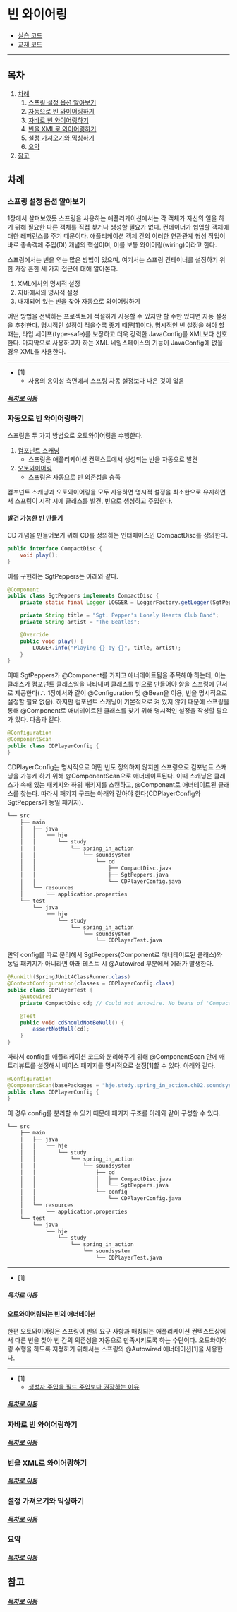 빈 와이어링
=====
* [실습 코드](https://github.com/nara1030/study_spring-in-action/tree/master/src/my/spring_in_action)
* [교재 코드](https://github.com/nara1030/study_spring-in-action/tree/master/src/sol/SpringiA4_SourceCode)
- - -
## 목차
1. [차례](#차례)
	1. [스프링 설정 옵션 알아보기](#스프링-설정-옵션-알아보기)
	2. [자동으로 빈 와이어링하기](#자동으로-빈-와이어링하기)
	3. [자바로 빈 와이어링하기](#자바로-빈-와이어링하기)
	4. [빈을 XML로 와이어링하기](#빈을-XML로-와이어링하기)
	5. [설정 가져오기와 믹싱하기](#설정-가져오기와-믹싱하기)
	6. [요약](#요약)
2. [참고](#참고)

## 차례
### 스프링 설정 옵션 알아보기
1장에서 살펴보았듯 스프링을 사용하는 애플리케이션에서는 각 객체가 자신의 일을 하기 위해 필요한 다른 객체를 직접 찾거나 생성할 필요가 없다. 컨테이너가 협업할 객체에 대한 레퍼런스를 주기 때문이다. 애플리케이션 객체 간의 이러한 연관관계 형성 작업이 바로 종속객체 주입(DI) 개념의 핵심이며, 이를 보통 와이어링(wiring)이라고 한다.

스프링에서는 빈을 엮는 많은 방법이 있으며, 여기서는 스프링 컨테이너를 설정하기 위한 가장 흔한 세 가지 접근에 대해 알아본다.

1. XML에서의 명시적 설정
2. 자바에서의 명시적 설정
3. 내재되어 있는 빈을 찾아 자동으로 와이어링하기

어떤 방법을 선택하든 프로젝트에 적절하게 사용할 수 있지만 할 수만 있다면 자동 설정을 추천한다. 명시적인 설정이 적을수록 좋기 때문[1]이다. 명시적인 빈 설정을 해야 할 때는, 타입 세이프(type-safe)를 보장하고 더욱 강력한 JavaConfig를 XML보다 선호한다. 마지막으로 사용하고자 하는 XML 네임스페이스의 기능이 JavaConfig에 없을 경우 XML을 사용한다.


- - -
* [1]
	* 사용의 용이성 측면에서 스프링 자동 설정보다 나은 것이 없음

##### [목차로 이동](#목차)

### 자동으로 빈 와이어링하기
스프링은 두 가지 방법으로 오토와이어링을 수행한다.

1. [컴포넌트 스캐닝](#발견-가능한-빈-만들기)
	* 스프링은 애플리케이션 컨텍스트에서 생성되는 빈을 자동으로 발견
2. [오토와이어링](#오토와이어링되는-빈의-애너테이션)
	* 스프링은 자동으로 빈 의존성을 충족

컴포넌트 스캐닝과 오토와이어링을 모두 사용하면 명시적 설정을 최소한으로 유지하면서 스프링이 시작 시에 클래스를 발견, 빈으로 생성하고 주입한다.

#### 발견 가능한 빈 만들기
CD 개념을 만들어보기 위해 CD를 정의하는 인터페이스인 CompactDisc를 정의한다.

```java
public interface CompactDisc {
    void play();
}
```

이를 구현하는 SgtPeppers는 아래와 같다.

```java
@Component
public class SgtPeppers implements CompactDisc {
    private static final Logger LOGGER = LoggerFactory.getLogger(SgtPeppers.class);

    private String title = "Sgt. Pepper's Lonely Hearts Club Band";
    private String artist = "The Beatles";

    @Override
    public void play() {
        LOGGER.info("Playing {} by {}", title, artist);
    }
}
```

이때 SgtPeppers가 @Component를 가지고 애너테이트됨을 주목해야 하는데, 이는 클래스가 컴포넌트 클래스임을 나타내며 클래스를 빈으로 만들어야 함을 스프링에 단서로 제공한다(∴ 1장에서와 같이 @Configuration 및 @Bean을 이용, 빈을 명시적으로 설정할 필요 없음). 하지만 컴포넌트 스캐닝이 기본적으로 켜 있지 않기 때문에 스프링을 통해 @Component로 애너테이트된 클래스를 찾기 위해 명시적인 설정을 작성할 필요가 있다. 다음과 같다.

```java
@Configuration
@ComponentScan
public class CDPlayerConfig {
}
```

CDPlayerConfig는 명시적으로 어떤 빈도 정의하지 않지만 스프링으로 컴포넌트 스캐닝을 가능케 하기 위해 @ComponentScan으로 애너테이트된다. 이때 스캐닝은 클래스가 속해 있는 패키지와 하위 패키지를 스캔하고, @Component로 애너테이트된 클래스를 찾는다. 따라서 패키지 구조는 아래와 같아야 한다(CDPlayerConfig와 SgtPeppers가 동일 패키지).

```txt
└── src
    ├── main
    │   ├── java
    │   │   └── hje
    │   │       └── study
    │   │           └── spring_in_action
    │   │               └── soundsystem
    │   │                   └── cd
    │   │                       ├── CompactDisc.java
    │   │                       ├── SgtPeppers.java
    │   │                       └── CDPlayerConfig.java
    │   └── resources
    │       └── application.properties
    └── test
        └── java
            └── hje
                └── study
                    └── spring_in_action
                        └── soundsystem
                            └── CDPlayerTest.java
```

만약 config를 따로 분리해서 SgtPeppers(Component로 애너테이트된 클래스)와 동일 패키지가 아니라면 아래 테스트 시 @Autowired 부분에서 에러가 발생한다.

```java
@RunWith(SpringJUnit4ClassRunner.class)
@ContextConfiguration(classes = CDPlayerConfig.class)
public class CDPlayerTest {
    @Autowired
    private CompactDisc cd;	// Could not autowire. No beans of 'CompactDisc' type found. 

    @Test
    public void cdShouldNotBeNull() {
        assertNotNull(cd);
    }
}
```

따라서 config를 애플리케이션 코드와 분리해주기 위해 @ComponentScan 안에 애트리뷰트를 설정해서 베이스 패키지를 명시적으로 설정[1]할 수 있다. 아래와 같다.

```java
@Configuration
@ComponentScan(basePackages = "hje.study.spring_in_action.ch02.soundsystem")
public class CDPlayerConfig {
}
```

이 경우 config를 분리할 수 있기 때문에 패키지 구조를 아래와 같이 구성할 수 있다.

```txt
└── src
    ├── main
    │   ├── java
    │   │   └── hje
    │   │       └── study
    │   │           └── spring_in_action
    │   │               └── soundsystem
    │   │                   ├── cd
    │   │                   │   ├── CompactDisc.java
    │   │                   │   └── SgtPeppers.java
    │   │                   └── config
    │   │                       └── CDPlayerConfig.java
    │   └── resources
    │       └── application.properties
    └── test
        └── java
            └── hje
                └── study
                    └── spring_in_action
                        └── soundsystem
                            └── CDPlayerTest.java
```

- - -
* [1]

##### [목차로 이동](#목차)

#### 오토와이어링되는 빈의 애너테이션
한편 오토와이어링은 스프링이 빈의 요구 사항과 매칭되는 애플리케이션 컨텍스트상에서 다른 빈을 찾아 빈 간의 의존성을 자동으로 만족시키도록 하는 수단이다. 오토와이어링 수행을 하도록 지정하기 위해서는 스프링의 @Autowired 애너테이션[1]을 사용한다.



- - -
* [1]
	* [생성자 주입을 필드 주입보다 권장하는 이유](https://madplay.github.io/post/why-constructor-injection-is-better-than-field-injection)

##### [목차로 이동](#목차)

### 자바로 빈 와이어링하기


##### [목차로 이동](#목차)

### 빈을 XML로 와이어링하기


##### [목차로 이동](#목차)

### 설정 가져오기와 믹싱하기


##### [목차로 이동](#목차)

### 요약


##### [목차로 이동](#목차)

## 참고


##### [목차로 이동](#목차)
